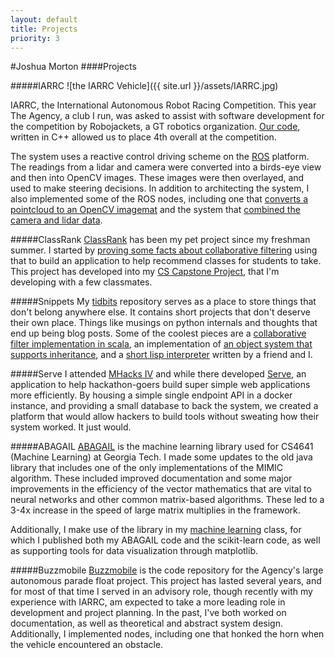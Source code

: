 ```yaml
---
layout: default
title: Projects
priority: 3
---
```


#Joshua Morton
####Projects

#####IARRC
![the IARRC Vehicle]({{ site.url }}/assets/IARRC.jpg)

IARRC, the International Autonomous Robot Racing Competition. This year The Agency, a club I run, was asked to assist with software development for the competition by Robojackets, a GT robotics organization. [Our code](https://github.com/RoboJackets/iarrc-software), written in C++ allowed us to place 4th overall at the competition. 

The system uses a reactive control driving scheme on the [ROS](http://www.ros.org/) platform. The readings from a lidar and camera were converted into a birds-eye view and then into OpenCV images. These images were then overlayed, and used to make steering decisions. In addition to architecting the system, I also implemented some of the ROS nodes, including one that [converts a pointcloud to an OpenCV imagemat](https://github.com/RoboJackets/iarrc-software/blob/master/iarrc/src/pointcloud_to_image/pointcloud_to_image.cpp) and the system that [combined the camera and lidar data](https://github.com/RoboJackets/iarrc-software/blob/master/iarrc/src/iarrc_world_model/world_model.cpp).

#####ClassRank
[ClassRank](https://github.com/joshuamorton/ClassRank) has been my pet project since my freshman summer. I started by [proving some facts about collaborative filtering](https://www.sharelatex.com/github/repos/joshuamorton/ClassRank/builds/c7ae4929b2575f232753d366ce574833a94864ee/raw/output.pdf) using that to build an application to help recommend classes for students to take. This project has developed into my [CS Capstone Project](https://github.com/classrank), that I'm developing with a few classmates. 

#####Snippets
My [tidbits](https://github.com/joshuamorton/tidbits) repository serves as a place to store things that don't belong anywhere else. It contains short projects that don't deserve their own place. Things like musings on python internals and thoughts that end up being blog posts. Some of the coolest pieces are a [collaborative filter implementation in scala](https://github.com/joshuamorton/tidbits/blob/master/CollabFilter.scala), an implementation of [an object system that supports inheritance](https://github.com/joshuamorton/tidbits/blob/master/objectModel.py), and a [short lisp interpreter](https://github.com/joshuamorton/tidbits/blob/master/lispy.py) written by a friend and I.

#####Serve
I attended [MHacks IV](http://mhacks-iv.devpost.com/) and while there developed [Serve](https://github.com/thepav/serve), an application to help hackathon-goers build super simple web applications more efficiently. By housing a simple single endpoint API in a docker instance, and providing a small database to back the system, we created a platform that would allow hackers to build tools without sweating how their system worked. It just would.

#####ABAGAIL
[ABAGAIL](https://github.com/joshuamorton/ABAGAIL) is the machine learning library used for CS4641 (Machine Learning) at Georgia Tech. I made some updates to the old java library that includes one of the only implementations of the MIMIC algorithm. These included improved documentation and some major improvements in the efficiency of the vector mathematics that are vital to neural networks and other common matrix-based algorithms. These led to a 3-4x increase in the speed of large matrix multiplies in the framework.

Additionally, I make use of the library in my [machine learning](https://github.com/joshuamorton/Machine-Learning) class, for which I published both my ABAGAIL code and the scikit-learn code, as well as supporting tools for data visualization through matplotlib.

#####Buzzmobile
[Buzzmobile](https://github.com/gtagency/buzzmobile) is the code repository for the Agency's large autonomous parade float project. This project has lasted several years, and for most of that time I served in an advisory role, though recently with my experience with IARRC, am expected to take a more leading role in development and project planning. In the past, I've both worked on documentation, as well as theoretical and abstract system design. Additionally, I implemented nodes, including one that honked the horn when the vehicle encountered an obstacle.
